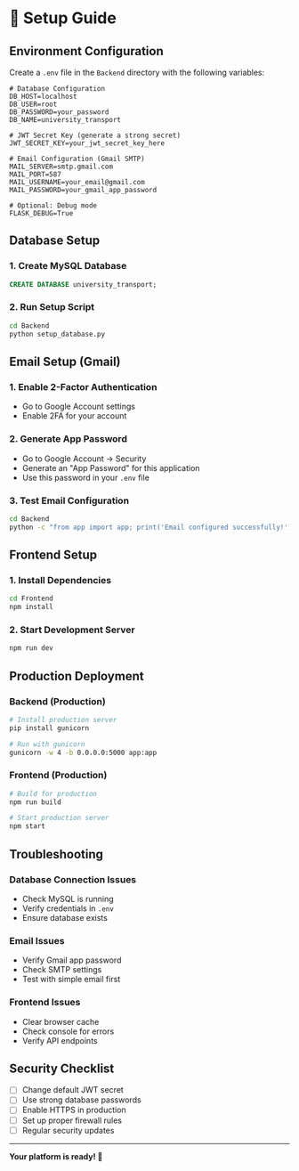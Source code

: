 # 🔧 Setup Guide

## **Environment Configuration**

Create a `.env` file in the `Backend` directory with the following variables:

```env
# Database Configuration
DB_HOST=localhost
DB_USER=root
DB_PASSWORD=your_password
DB_NAME=university_transport

# JWT Secret Key (generate a strong secret)
JWT_SECRET_KEY=your_jwt_secret_key_here

# Email Configuration (Gmail SMTP)
MAIL_SERVER=smtp.gmail.com
MAIL_PORT=587
MAIL_USERNAME=your_email@gmail.com
MAIL_PASSWORD=your_gmail_app_password

# Optional: Debug mode
FLASK_DEBUG=True
```

## **Database Setup**

### **1. Create MySQL Database**
```sql
CREATE DATABASE university_transport;
```

### **2. Run Setup Script**
```bash
cd Backend
python setup_database.py
```

## **Email Setup (Gmail)**

### **1. Enable 2-Factor Authentication**
- Go to Google Account settings
- Enable 2FA for your account

### **2. Generate App Password**
- Go to Google Account → Security
- Generate an "App Password" for this application
- Use this password in your `.env` file

### **3. Test Email Configuration**
```bash
cd Backend
python -c "from app import app; print('Email configured successfully!')"
```

## **Frontend Setup**

### **1. Install Dependencies**
```bash
cd Frontend
npm install
```

### **2. Start Development Server**
```bash
npm run dev
```

## **Production Deployment**

### **Backend (Production)**
```bash
# Install production server
pip install gunicorn

# Run with gunicorn
gunicorn -w 4 -b 0.0.0.0:5000 app:app
```

### **Frontend (Production)**
```bash
# Build for production
npm run build

# Start production server
npm start
```

## **Troubleshooting**

### **Database Connection Issues**
- Check MySQL is running
- Verify credentials in `.env`
- Ensure database exists

### **Email Issues**
- Verify Gmail app password
- Check SMTP settings
- Test with simple email first

### **Frontend Issues**
- Clear browser cache
- Check console for errors
- Verify API endpoints

## **Security Checklist**

- [ ] Change default JWT secret
- [ ] Use strong database passwords
- [ ] Enable HTTPS in production
- [ ] Set up proper firewall rules
- [ ] Regular security updates

---

**Your platform is ready! 🎉**
